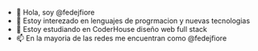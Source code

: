 - 👋 Hola, soy @fedejfiore
- 👀 Estoy interezado en lenguajes de progrmacion y nuevas tecnologias
- 🌱 Estoy estudiando en CoderHouse diseño web full stack
- 📫 En la mayoria de las redes me encuentran como @fedejfiore
